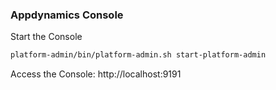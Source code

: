 ### Appdynamics Console
Start the Console
~~~sh
platform-admin/bin/platform-admin.sh start-platform-admin
~~~

Access the Console:  <a>http://localhost:9191</a>

